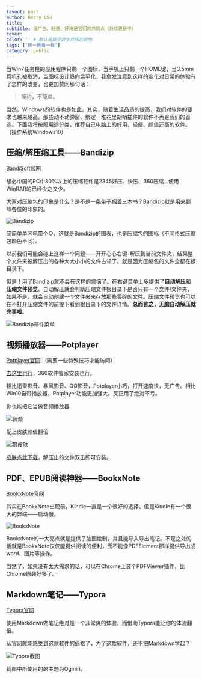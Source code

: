 ```yaml
---
layout: post
author: Berry Qiu
title: 
subtitle: 没广告、轻便、好用是它们的共同点（持续更新中）
cover: 
color: '' # 默认根据字数生成相应颜色
tags: ['瞧一瞧看一看']
category: public
---
```


当Win7任务栏的应用程序只剩一个图标，当手机上只剩一个HOME键，当3.5mm耳机孔被取消，当图标设计趋向扁平化，我愈发注意到这样的变化对日常的体验有了怎样的改变，也更加赞同那句话：

> 简约，不简单。

当然，Windows的软件也是如此。其实，随着生活品质的提高，我们对软件的要求也越来越高。那些动不动弹窗、绑定一堆花里胡哨插件的软件不再是我们的首选。下面我将按照用途分类，推荐自己电脑上的好用、轻便、颜值还高的软件。（操作系统Windows10）

## 压缩/解压缩工具——Bandizip

[BandiSoft官网](http://www.bandisoft.com/)

想必中国的PC中80%以上的压缩软件是2345好压、快压、360压缩...使用WinRAR的已经少之又少。

大家对压缩包的印象是什么？是不是一条带子捆着三本书？Bandizip就是用来巅峰各位的印象的。

![Bandizip](https://gitee.com/qiutongxue/blog-images/raw/master/img/20200226184131.png)

简简单单闪电带个○，这就是Bandizip的图表，也是压缩包的图标（不同格式压缩包颜色不同）。

以前我们可能会碰上这样一个问题——开开心心右键-解压到当前文件夹，结果整个文件夹被解压出的各种大大小小的文件占领了。就是因为压缩包的文件全都在根目录下。

但是！用了Bandizip就不会有这样的烦恼了。在右键菜单上多提供了**自动解压**和**压缩文件预览**。自动解压就会判断压缩文件根目录下是否只有一个文件/文件夹，如果不是，就会自动创建一个文件夹来存放那些零碎的文件。压缩文件预览也可以在不打开压缩文件的前提下看到根目录下的文件详情。**总而言之，无脑自动解压就完事啦**。

![Bandizip邮件菜单](https://gitee.com/qiutongxue/blog-images/raw/master/img/20200226180707.png)

## 视频播放器——Potplayer

[Potplayer官网](https://potplayer.daum.net/) （需要一些特殊技巧才能访问）

[去这里也行](https://potplayer.org/)，360软件管家安装也行。

相比迅雷影音、暴风影音、QQ影音，Potplayer小巧，打开速度快，无广告。相比Win10自带播放器，Potplayer功能更加强大。反正用了绝对不亏。

你也能把它当做音频播放器

![音频](https://gitee.com/qiutongxue/blog-images/raw/master/img/20200226184245.png)

配上皮肤颜值翻倍

![带皮肤](https://gitee.com/qiutongxue/blog-images/raw/master/img/20200226190705.png)

[皮肤点此下载](https://daumpotplayer.com/wp-content/uploads/2014/11/potplayer_skin__thesimplething_2_0_by_flydonkey-d7cd80g.zip)，解压出的文件双击即可安装。

## PDF、EPUB阅读神器——BookxNote

[BookxNote官网](http://www.bookxnote.com/)

其实在BookxNote出现前，Kindle一直是一个很好的选择。但是Kindle有一个很大的弊端——启动慢。

![BookxNote](https://gitee.com/qiutongxue/blog-images/raw/master/img/20200226173624.png)

BookxNote的一大亮点就是提供了脑图绘制，并且能导入导出笔记。不足之处的话就是BookxNote仅仅能提供阅读的便利，而不能像PDFElement那样提供导出成word、图片等操作。

当然了，如果没有太大需求的话，可以在Chrome上装个PDFViewer插件，比Chrome原装好多了。

## Markdown笔记——Typora

[Typora官网](https://www.typora.io/)

使用Markdown做笔记绝对是一个非常爽的体验，而借助Typora能让你的体验翻倍。

从官网就能感受到这款软件的逼格了，为了这款软件，还不把Markdown学起？

![Typora截图](https://gitee.com/qiutongxue/blog-images/raw/master/img/20200226175819.png)

截图中所使用的的主题为Oginiri。

